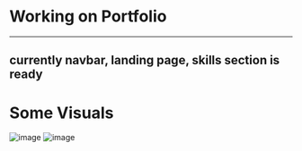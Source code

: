 # Working on Portfolio
---
currently navbar, landing page, skills section is ready
---
# Some Visuals
![image](https://github.com/user-attachments/assets/35fbce8a-2a98-4a89-b8df-ca3c515ae540)
![image](https://github.com/user-attachments/assets/7425acdf-0466-40f5-aca2-9dd5fe6f2e9a)
